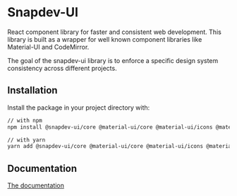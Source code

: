 # Snapdev-UI

React component library for faster and consistent web development. This library is built as a wrapper for well known component libraries like Material-UI and CodeMirror.

The goal of the snapdev-ui library is to enforce a specific design system consistency across different projects.

## Installation

Install the package in your project directory with:

```sh
// with npm
npm install @snapdev-ui/core @material-ui/core @material-ui/icons @material-ui/lab fontsource-roboto react-router-dom

// with yarn
yarn add @snapdev-ui/core @material-ui/core @material-ui/icons @material-ui/lab fontsource-roboto react-router-dom
```

## Documentation

[The documentation](https://qualipsolutions.github.io/snapdev-ui)
